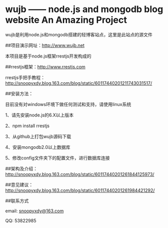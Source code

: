 # wujb —— node.js and mongodb blog website An Amazing Project

  wujb是利用node.js和mongodb搭建的轻博客站点，这里是此站点的源文件

##项目演示网址：http://www.wujb.net

  本项目是基于node.js框架rrestjs开发构成的

##rrestjs框架：http://www.rrestjs.com
 
  rrestjs手把手教程： http://snoopyxdy.blog.163.com/blog/static/60117440201211743031517/

##安装方法：

  目前没有对windows环境下做任何测试和支持，请使用linux系统

  1、请先安装node.js的6.X以上版本
  
  2、npm install rrestjs

  3、从github上打包wujb源码下载  

  4、安装mongodb2.0以上数据库

  5、修改config文件夹下的配置文件，进行数据库连接

##架构及介绍：http://snoopyxdy.blog.163.com/blog/static/60117440201261844125973/

##意见建议：http://snoopyxdy.blog.163.com/blog/static/60117440201261984421292/

##联系方式

  email: snoopyxdy@163.com

  QQ: 53822985
